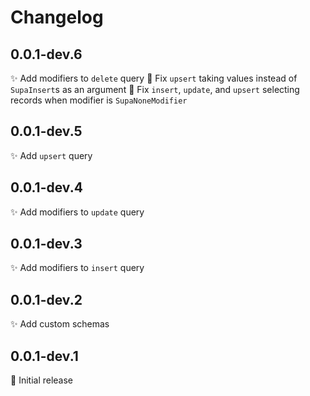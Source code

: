 # Changelog

## 0.0.1-dev.6
✨ Add modifiers to `delete` query
🐛 Fix `upsert` taking values instead of `SupaInsert`s as an argument
🐛 Fix `insert`, `update`, and `upsert` selecting records when modifier is `SupaNoneModifier`

## 0.0.1-dev.5
✨ Add `upsert` query

## 0.0.1-dev.4
✨ Add modifiers to `update` query

## 0.0.1-dev.3
✨ Add modifiers to `insert` query

## 0.0.1-dev.2
✨ Add custom schemas

## 0.0.1-dev.1
🎉 Initial release